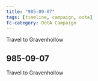 ```yaml
---
title: "985-09-07"
tags: [timeline, campaign, oota]
fc-category: OotA Campaign
---
```

<span class='ob-timelines'
	data-date='985-09-07-00'
	data-title='Campaign: NAGA Adventures'
	data-class='orange'> Travel to Gravenhollow </span>
## 985-09-07
Travel to Gravenhollow
